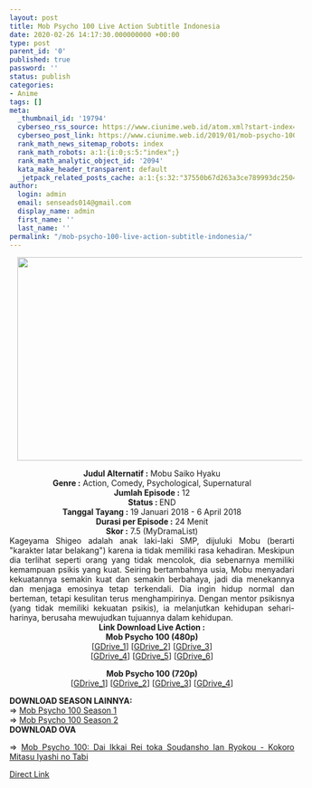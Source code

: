 ```yaml
---
layout: post
title: Mob Psycho 100 Live Action Subtitle Indonesia
date: 2020-02-26 14:17:30.000000000 +00:00
type: post
parent_id: '0'
published: true
password: ''
status: publish
categories:
- Anime
tags: []
meta:
  _thumbnail_id: '19794'
  cyberseo_rss_source: https://www.ciunime.web.id/atom.xml?start-index=1201&max-results=150
  cyberseo_post_link: https://www.ciunime.web.id/2019/01/mob-psycho-100-live-action-subtitle.html
  rank_math_news_sitemap_robots: index
  rank_math_robots: a:1:{i:0;s:5:"index";}
  rank_math_analytic_object_id: '2094'
  kata_make_header_transparent: default
  _jetpack_related_posts_cache: a:1:{s:32:"37550b67d263a3ce789993dc25046c5f";a:2:{s:7:"expires";i:1650421594;s:7:"payload";a:0:{}}}
author:
  login: admin
  email: senseads014@gmail.com
  display_name: admin
  first_name: ''
  last_name: ''
permalink: "/mob-psycho-100-live-action-subtitle-indonesia/"
---
```

<div class="separator" style="clear: both; text-align: center;"><a href="https://4.bp.blogspot.com/-b5AVcVz0uK4/XFMec2C8lTI/AAAAAAAAJRg/d3czs8-E5gwKCm7ZLlUe7krto_U2YbQtQCLcBGAs/s1600/Mob%2BPsycho%2B100.jpg" imageanchor="1" style="margin-left: 1em; margin-right: 1em;"><img border="0" data-original-height="720" data-original-width="1280" height="360" src="{{ site.baseurl }}/assets/2020/02/Mob%2BPsycho%2B100.jpg" width="640" /></a></div>
<p>
<div style="text-align: center;"><b>Judul</b><b><b> Alternatif</b> :</b> Mobu Saiko Hyaku</div>
<div style="text-align: center;"><b><b>Genre :</b></b> Action, Comedy, Psychological, Supernatural</div>
<div style="text-align: center;"><b>Jumlah Episode :</b> 12<br /><b>Status :&nbsp;</b>END<br /><b>Tanggal Tayang :</b> 19 Januari 2018 - 6 April 2018<br /><b>Durasi per Episode :</b> 24 Menit</div>
<div style="text-align: center;"><b>Skor :</b> 7.5 (MyDramaList)</div>
<div style="text-align: center;"></div>
<div style="text-align: justify;">Kageyama Shigeo adalah anak laki-laki SMP, dijuluki Mobu (berarti "karakter latar belakang") karena ia tidak memiliki rasa kehadiran. Meskipun dia terlihat seperti orang yang tidak mencolok, dia sebenarnya memiliki kemampuan psikis yang kuat. Seiring bertambahnya usia, Mobu menyadari kekuatannya semakin kuat dan semakin berbahaya, jadi dia menekannya dan menjaga emosinya tetap terkendali. Dia ingin hidup normal dan berteman, tetapi kesulitan terus menghampirinya. Dengan mentor psikisnya (yang tidak memiliki kekuatan psikis), ia melanjutkan kehidupan sehari-harinya, berusaha mewujudkan tujuannya dalam kehidupan.</div>
<div style="text-align: justify;"></div>
<div style="text-align: justify;"></div>
<div style="text-align: center;"><b>Link Download Live Action :</b></div>
<div style="text-align: center;"><b>Mob Psycho 100 (480p)</b><br />[<a href="https://drive.google.com/uc?id=1_tudY6UkPBDsZnWug_DRLkXEVxugHSHZ" target="_blank" rel="noopener">GDrive_1</a>] [<a href="https://drive.google.com/uc?id=1T1FZC129zzrwbiSH5Uc-39Sf9rsiyc8l" target="_blank" rel="noopener">GDrive_2</a>] [<a href="https://drive.google.com/uc?id=1uDtJ2rk9dsiJX9H1Fqo17LfrbbTreKuz" target="_blank" rel="noopener">GDrive_3</a>]<br />[<a href="https://drive.google.com/uc?id=1NkC7Cz5-Yd-qXiR3P0rDhNNmgFGSkMGN" target="_blank" rel="noopener">GDrive_4</a>] [<a href="https://drive.google.com/uc?id=1_PWVpawLUkCkbH0uB0gspTQOfuz7pJHD" target="_blank" rel="noopener">GDrive_5</a>] [<a href="https://drive.google.com/uc?id=1ym2HEzpS1tBbMZkyuIiu2V2eU_WE4cec" target="_blank" rel="noopener">GDrive_6</a>]</p>
<p><b>Mob Psycho 100 (720p)</b><br />[<a href="https://drive.google.com/uc?id=1IZlocgVNpf5aZvREDY_4ZC007id-5Odw" target="_blank" rel="noopener">GDrive_1</a>] [<a href="https://drive.google.com/uc?id=1vxlib2oT53Nz_G1X0l2QL3X1U6dpuNfG" target="_blank" rel="noopener">GDrive_2</a>] [<a href="https://drive.google.com/uc?id=13kPhNdaEPPVb65Fm6nOCsvAMWFioFVV8" target="_blank" rel="noopener">GDrive_3</a>] [<a href="https://drive.google.com/uc?id=1LFMpO23zF5fZR1Z1cXQ60nOjxpAAcb6b" target="_blank" rel="noopener">GDrive_4</a>]
<div style="text-align: left;"></div>
<div style="text-align: justify;"></div>
<div style="text-align: justify;"><b>DOWNLOAD SEASON LAINNYA:</b></div>
<div style="text-align: justify;">=&gt;&nbsp;<a href="https://www.ciunime.web.id/2018/12/mob-psycho-100-episode-01-12-end-batch.html" target="_blank" rel="noopener">Mob Psycho 100 Season 1</a></div>
<div style="text-align: justify;">=&gt;&nbsp;<a href="https://www.ciunime.web.id/2019/04/mob-psycho-100-season-2-episode-01-13.html" target="_blank" rel="noopener">Mob Psycho 100 Season 2</a></div>
<div style="text-align: justify;"><b>DOWNLOAD OVA</b></p>
<p>=&gt;&nbsp;<a href="https://www.ciunime.web.id/2019/09/mob-psycho-100-dai-ikkai-rei-toka.html" target="_blank" rel="noopener">Mob Psycho 100: Dai Ikkai Rei toka Soudansho Ian Ryokou - Kokoro Mitasu Iyashi no Tabi</a></p>
</div>
</div>
<link rel="stylesheet" href="https://cdnjs.cloudflare.com/ajax/libs/font-awesome/4.7.0/css/font-awesome.min.css" />
<div class="divbtn"> <a href="https://handymansurrender.com/fihup8buzv?key=94550f7ce39444073321dde3b8782f97" class="btn"><i class="fa fa-download"></i> Direct Link</a> </div>

